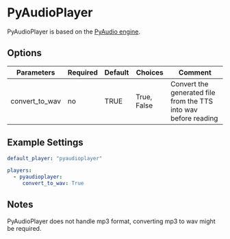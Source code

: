 # PyAudioPlayer

PyAudioPlayer is based on the [PyAudio engine](https://people.csail.mit.edu/hubert/pyaudio/).

## Options

| Parameters | Required | Default | Choices    | Comment |
|------------|----------|---------|------------|---------|
| convert_to_wav | no        | TRUE      | True, False | Convert the generated file from the TTS into wav before reading |

## Example Settings

``` yaml
default_player: "pyaudioplayer"

players:  
  - pyaudioplayer:
     convert_to_wav: True
```

## Notes

PyAudioPlayer does not handle mp3 format, converting mp3 to wav might be required.
